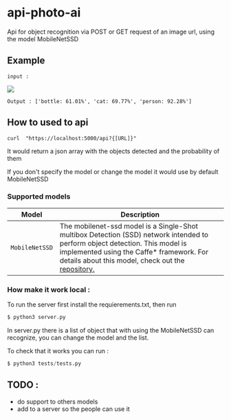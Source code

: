 # api-photo-ai
Api for object recognition via POST or GET request of an image url, using the model MobileNetSSD
## Example 
````` shell
input :
`````
<img src="https://imagenes.20minutos.es/files/image_656_370/uploads/imagenes/2020/01/29/meme-de-una-mujer-gritando-me-dijiste-que-a-un-gato.jpeg">

`````shell
Output : ['bottle: 61.01%', 'cat: 69.77%', 'person: 92.28%']
`````

## How to used to api
````shell
curl  "https://localhost:5000/api?{[URL]}"
````
It would return a json array with the objects detected and the probability of them

If you don't specify the model or change the model it would use by default MobileNetSSD

### Supported models
| Model | Description |
| --- | --- |
| `MobileNetSSD` | The mobilenet-ssd model is a Single-Shot multibox Detection (SSD) network intended to perform object detection. This model is implemented using the Caffe* framework. For details about this model, check out the<a href="https://github.com/chuanqi305/MobileNet-SSD"> repository.</a> |
### How make it  work local :

To run the server first install the requierements.txt, then run 
`````python
$ python3 server.py
`````
In server.py there is a list of object that with using the MobileNetSSD can recognize, you can change the model and the list.

To check that it works you can run :
````python 
$ python3 tests/tests.py

``````

## TODO :

- do support to others models
- add to a server so the people can use it 
